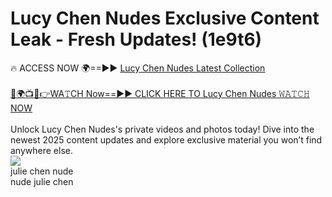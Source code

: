 # Lucy Chen Nudes Exclusive Content Leak - Fresh Updates! (1e9t6)

🔥 ACCESS NOW 🌍==►► <a href="https://tinyurl.com/2mz8nhtm" rel="nofollow">Lucy Chen Nudes Latest Collection</a>
<br><br>
[🔴🌍📺📱👉WA𝚃CH Now==►► CLICK HERE TO Lucy Chen Nudes 𝚆𝙰𝚃𝙲𝙷 NOW](https://tinyurl.com/2mz8nhtm)
<br><br>
Unlock Lucy Chen Nudes's private videos and photos today! Dive into the newest 2025 content updates and explore exclusive material you won’t find anywhere else.
<br>
<a href="https://tinyurl.com/2mz8nhtm" rel="nofollow" data-target="animated-image.originalLink"><img src="https://camo.githubusercontent.com/8a4f000d20f83aca3bf7ec5f350d767afa0574a8a352519fd8cfa583a6f93a33/68747470733a2f2f692e696d6775722e636f6d2f644a486b345a712e676966" data-canonical-src="https://i.imgur.com/dJHk4Zq.gif" style="max-width: 100%; display: inline-block;" data-target="animated-image.originalImage"></a>
<br>
julie chen nude<br>
nude julie chen